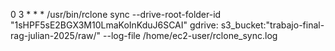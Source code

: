 0 3 * * * /usr/bin/rclone sync --drive-root-folder-id "1sHPF5sE2BGX3M10LmaKoInKduJ6SCAI" gdrive: s3_bucket:"trabajo-final-rag-julian-2025/raw/" --log-file /home/ec2-user/rclone_sync.log
